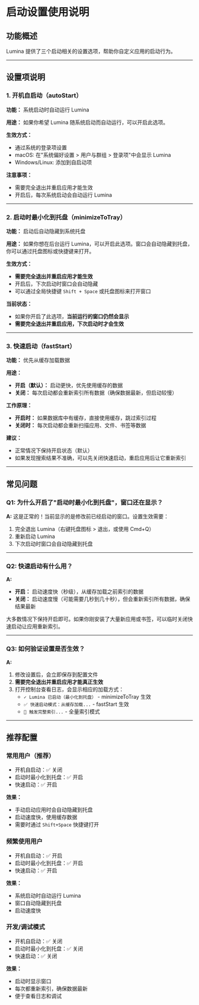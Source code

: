 # 启动设置使用说明

## 功能概述

Lumina 提供了三个启动相关的设置选项，帮助你自定义应用的启动行为。

---

## 设置项说明

### 1. 开机自启动（autoStart）

**功能：** 系统启动时自动运行 Lumina

**用途：** 如果你希望 Lumina 随系统启动而自动运行，可以开启此选项。

**生效方式：**
- 通过系统的登录项设置
- macOS: 在"系统偏好设置 > 用户与群组 > 登录项"中会显示 Lumina
- Windows/Linux: 添加到自启动项

**注意事项：**
- 需要完全退出并重启应用才能生效
- 开启后，每次系统启动会自动运行 Lumina

---

### 2. 启动时最小化到托盘（minimizeToTray）

**功能：** 启动后自动隐藏到系统托盘

**用途：** 如果你想在后台运行 Lumina，可以开启此选项。窗口会自动隐藏到托盘，你可以通过托盘图标或快捷键来打开。

**生效方式：**
- **需要完全退出并重启应用才能生效**
- 开启后，下次启动时窗口会自动隐藏
- 可以通过全局快捷键 `Shift + Space` 或托盘图标来打开窗口

**当前状态：**
- 如果你开启了此选项，**当前运行的窗口仍然会显示**
- **需要完全退出并重启应用，下次启动时才会生效**

---

### 3. 快速启动（fastStart）

**功能：** 优先从缓存加载数据

**用途：** 
- **开启（默认）：** 启动更快，优先使用缓存的数据
- **关闭：** 每次启动都会重新索引所有数据（确保数据最新，但启动较慢）

**工作原理：**
- **开启时：** 如果数据库中有缓存，直接使用缓存，跳过索引过程
- **关闭时：** 每次启动都会重新扫描应用、文件、书签等数据

**建议：**
- 正常情况下保持开启状态（默认）
- 如果发现搜索结果不准确，可以先关闭快速启动，重启应用后让它重新索引

---

## 常见问题

### Q1: 为什么开启了"启动时最小化到托盘"，窗口还在显示？

**A:** 这是正常的！当前显示的是修改前已经启动的窗口。设置生效需要：
1. 完全退出 Lumina（右键托盘图标 > 退出，或使用 Cmd+Q）
2. 重新启动 Lumina
3. 下次启动时窗口会自动隐藏到托盘

---

### Q2: 快速启动有什么用？

**A:** 
- **开启：** 启动速度快（秒级），从缓存加载之前索引的数据
- **关闭：** 启动速度慢（可能需要几秒到几十秒），但会重新索引所有数据，确保结果最新

大多数情况下保持开启即可。如果你刚安装了大量新应用或书签，可以临时关闭快速启动让应用重新索引。

---

### Q3: 如何验证设置是否生效？

**A:** 
1. 修改设置后，会立即保存到配置文件
2. **需要完全退出并重启应用才能真正生效**
3. 打开控制台查看日志，会显示相应的加载方式：
   - `✓ Lumina 已启动（最小化到托盘）` - minimizeToTray 生效
   - `✅ 快速启动模式：从缓存加载...` - fastStart 生效
   - `🚀 触发完整索引...` - 全量索引模式

---

## 推荐配置

### 常用用户（推荐）
- 开机自启动：✅ 关闭
- 启动时最小化到托盘：✅ 开启
- 快速启动：✅ 开启

**效果：** 
- 手动启动应用时会自动隐藏到托盘
- 启动速度快，使用缓存数据
- 需要时通过 `Shift+Space` 快捷键打开

### 频繁使用用户
- 开机自启动：✅ 开启
- 启动时最小化到托盘：✅ 开启  
- 快速启动：✅ 开启

**效果：**
- 系统启动时自动运行 Lumina
- 窗口自动隐藏到托盘
- 启动速度快

### 开发/调试模式
- 开机自启动：✅ 关闭
- 启动时最小化到托盘：✅ 关闭
- 快速启动：✅ 关闭

**效果：**
- 启动时显示窗口
- 每次都重新索引，确保数据最新
- 便于查看日志和调试

